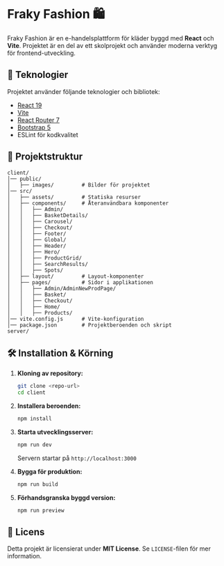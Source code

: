 # Fraky Fashion 🛍️

Fraky Fashion är en e-handelsplattform för kläder byggd med **React** och **Vite**. Projektet är en del av ett skolprojekt och använder moderna verktyg för frontend-utveckling.

## 🚀 Teknologier

Projektet använder följande teknologier och bibliotek:

- [React 19](https://react.dev/)
- [Vite](https://vitejs.dev/)
- [React Router 7](https://reactrouter.com/)
- [Bootstrap 5](https://getbootstrap.com/)
- ESLint för kodkvalitet

## 📂 Projektstruktur

```
client/
│── public/
│   ├── images/         # Bilder för projektet
│── src/
│   ├── assets/         # Statiska resurser
│   ├── components/     # Återanvändbara komponenter
│   │   ├── Admin/
│   │   ├── BasketDetails/
│   │   ├── Carousel/
│   │   ├── Checkout/
│   │   ├── Footer/
│   │   ├── Global/
│   │   ├── Header/
│   │   ├── Hero/
│   │   ├── ProductGrid/
│   │   ├── SearchResults/
│   │   ├── Spots/
│   ├── layout/         # Layout-komponenter
│   ├── pages/          # Sidor i applikationen
│   │   ├── Admin/AdminNewProdPage/
│   │   ├── Basket/
│   │   ├── Checkout/
│   │   ├── Home/
│   │   ├── Products/
│── vite.config.js      # Vite-konfiguration
│── package.json        # Projektberoenden och skript
server/
```

## 🛠️ Installation & Körning

1. **Kloning av repository:**
   ```sh
   git clone <repo-url>
   cd client
   ```

2. **Installera beroenden:**
   ```sh
   npm install
   ```

3. **Starta utvecklingsserver:**
   ```sh
   npm run dev
   ```
   Servern startar på `http://localhost:3000`

4. **Bygga för produktion:**
   ```sh
   npm run build
   ```

5. **Förhandsgranska byggd version:**
   ```sh
   npm run preview
   ```

## 📜 Licens

Detta projekt är licensierat under **MIT License**. Se `LICENSE`-filen för mer information.